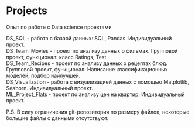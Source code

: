 # Projects
Опыт по работе с Data science проектами

DS_SQL - работа с базаой данных: SQL, Pandas. Индивидуальный проект.  
DS_Team_Movies - проект по анализу данных о фильмах. Групповой проект, функционал: класс Ratings, Test.  
DS_Team_Recipes - проект по анализу данных о рецептах блюд. Групповой проект, функционал: Написание классификационных моделей, подбор наилучшей.  
DS_Visualization - работа с визуализацией данных с помощью Matplotlib, Seaborn. Индивидуальный проект.  
ML_Project_Flats - проект по анализу цен на квартир. Индивидуальный проект.  
  
  
P.S. В силу ограничения git-репозитория по размеру файлов, некоторые большие файлы с данными отсутствуют.
